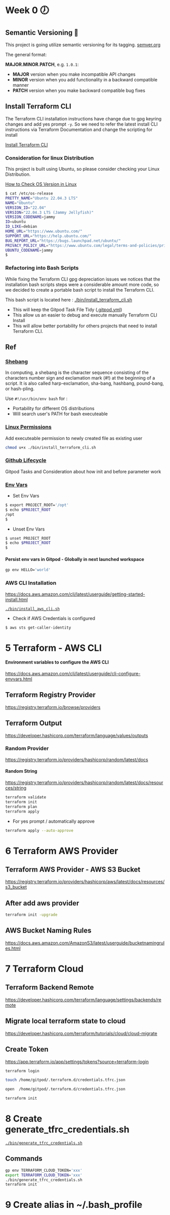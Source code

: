 # Week 0 🕖
## Semantic Versioning :mage:

This project is going utilize semantic versioning for its tagging.
[semver.org](https://semver.org/) 

The general format: 

**MAJOR.MINOR.PATCH**, e.g. `1.0.1`:

- **MAJOR** version when you make incompatible API changes
- **MINOR** version when you add functionality in a backward compatible manner
- **PATCH** version when you make backward compatible bug fixes

## Install Terraform CLI

The Terraform CLI installation instructions have change due to gpg keyring changes and add yes prompt `-y`. So we need to refer the latest install CLI instructions via Terraform Documentation and change the scripting for install

[Install Terraform CLI](https://developer.hashicorp.com/terraform/tutorials/aws-get-started/install-cli)

### Consideration for linux Distribution

This project is built using Ubuntu, so please consider checking your Linux Distribution.

[How to Check OS Version in Linux](https://www.cyberciti.biz/faq/how-to-check-os-version-in-linux-command-line/)

```bash
$ cat /etc/os-release
PRETTY_NAME="Ubuntu 22.04.3 LTS"
NAME="Ubuntu"
VERSION_ID="22.04"
VERSION="22.04.3 LTS (Jammy Jellyfish)"
VERSION_CODENAME=jammy
ID=ubuntu
ID_LIKE=debian
HOME_URL="https://www.ubuntu.com/"
SUPPORT_URL="https://help.ubuntu.com/"
BUG_REPORT_URL="https://bugs.launchpad.net/ubuntu/"
PRIVACY_POLICY_URL="https://www.ubuntu.com/legal/terms-and-policies/privacy-policy"
UBUNTU_CODENAME=jammy
$ 
```

### Refactoring into Bash Scripts

While fixing the Terraform CLI gpg depreciation issues we notices that the installation bash scripts steps were a considerable amount more code, so we decided to create a portable bash script to install the Terraform CLI. 

This bash script is located here : [./bin/install_terraform_cli.sh](./bin/install_terraform_cli.sh)

- This will keep the Gitpod Task File Tidy ([.gitpod.yml](.gitpod.yml))
- This allow us an easier to debug and execute manually Terraform CLI Install
- This will allow better portability for others projects that need to install Terraform CLI. 

## Ref

### [Shebang](https://en.wikipedia.org/wiki/Shebang_(Unix))
In computing, a shebang is the character sequence consisting of the characters number sign and exclamation mark (#!) at the beginning of a script. It is also called  harp-exclamation, sha-bang, hashbang, pound-bang, or hash-pling.

Use `#!/usr/bin/env bash` for :
- Portability for different OS distributions
- Will search user's PATH for bash executeable
### [Linux Permissions](https://en.wikipedia.org/wiki/File-system_permissions)
Add executeable permission to newly created file as existing user
```bash
chmod u+x ./bin/install_terraform_cli.sh
```
### [Github Lifecycle](https://www.gitpod.io/docs/configure/workspaces/tasks)
Gitpod Tasks and Consideration about how init and before parameter work

### [Env Vars](https://www.cyberciti.biz/faq/set-environment-variable-linux/)

- Set Env Vars
```sh
$ export PROJECT_ROOT='/opt'
$ echo $PROJECT_ROOT
/opt
$
```
- Unset Env Vars
```sh
$ unset PROJECT_ROOT
$ echo $PROJECT_ROOT
$ 
```

#### Persist env vars in Gitpod - Globally in next launched workspace
```sh
gp env HELLO='world'
```

### AWS CLI Installation

https://docs.aws.amazon.com/cli/latest/userguide/getting-started-install.html

[`./bin/install_aws_cli.sh`](./bin/install_aws_cli.sh)

- Check if AWS Credentials is configured
```sh
$ aws sts get-caller-identity
```
# 5 Terraform - AWS CLI
#### Environment variables to configure the AWS CLI
https://docs.aws.amazon.com/cli/latest/userguide/cli-configure-envvars.html
## Terraform Registry Provider
https://registry.terraform.io/browse/providers
## Terraform Output
https://developer.hashicorp.com/terraform/language/values/outputs
### Random Provider
https://registry.terraform.io/providers/hashicorp/random/latest/docs
#### Random String
https://registry.terraform.io/providers/hashicorp/random/latest/docs/resources/string
```sh
terraform validate
terraform init
terraform plan
terraform apply
```
- For yes prompt / automatically approve
```sh
terraform apply --auto-approve
```

# 6 Terraform AWS Provider
## Terraform AWS Provider - AWS S3 Bucket
https://registry.terraform.io/providers/hashicorp/aws/latest/docs/resources/s3_bucket
## After add aws provider
```sh
terraform init -upgrade
```
## AWS Bucket Naming Rules
https://docs.aws.amazon.com/AmazonS3/latest/userguide/bucketnamingrules.html

# 7 Terraform Cloud
## Terraform Backend Remote
https://developer.hashicorp.com/terraform/language/settings/backends/remote
## Migrate local terraform state to cloud
https://developer.hashicorp.com/terraform/tutorials/cloud/cloud-migrate
## Create Token
https://app.terraform.io/app/settings/tokens?source=terraform-login
```sh
terraform login
```
```sh
touch /home/gitpod/.terraform.d/credentials.tfrc.json
```
```sh
open  /home/gitpod/.terraform.d/credentials.tfrc.json
```
```sh
terraform init
```

# 8 Create generate_tfrc_credentials.sh
[`./bin/generate_tfrc_credentials.sh`](./bin/generate_tfrc_credentials.sh)

## Commands
```sh
gp env TERRAFORM_CLOUD_TOKEN='xxx'
export TERRAFORM_CLOUD_TOKEN='xxx'
./bin/generate_tfrc_credentials.sh
terraform init
```

# 9  Create alias in ~/.bash_profile